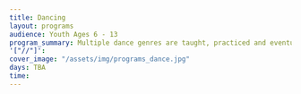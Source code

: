 ```yaml
---
title: Dancing
layout: programs
audience: Youth Ages 6 - 13
program_summary: Multiple dance genres are taught, practiced and eventually, performed.
'["//"]': 
cover_image: "/assets/img/programs_dance.jpg"
days: TBA
time: 
---
```


